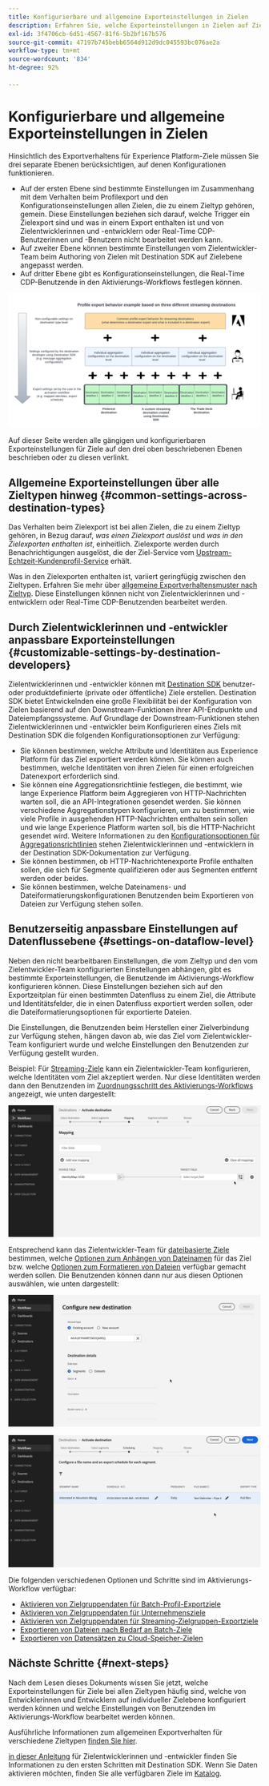 ```yaml
---
title: Konfigurierbare und allgemeine Exporteinstellungen in Zielen
description: Erfahren Sie, welche Exporteinstellungen in Zielen auf Zielebene konfigurierbar sind und welche fest eingestellt sind und nicht bearbeitet werden können.
exl-id: 3f4706cb-6d51-4567-81f6-5b2bf167b576
source-git-commit: 47197b745bebb6564d912d9dc045593bc076ae2a
workflow-type: tm+mt
source-wordcount: '834'
ht-degree: 92%

---
```


# Konfigurierbare und allgemeine Exporteinstellungen in Zielen

Hinsichtlich des Exportverhaltens für Experience Platform-Ziele müssen Sie drei separate Ebenen berücksichtigen, auf denen Konfigurationen funktionieren.

* Auf der ersten Ebene sind bestimmte Einstellungen im Zusammenhang mit dem Verhalten beim Profilexport und den Konfigurationseinstellungen allen Zielen, die zu einem Zieltyp gehören, gemein. Diese Einstellungen beziehen sich darauf, welche Trigger ein Zielexport sind und was in einem Export enthalten ist und von Zielentwicklerinnen und -entwicklern oder Real-Time CDP-Benutzerinnen und -Benutzern nicht bearbeitet werden kann.
* Auf zweiter Ebene können bestimmte Einstellungen vom Zielentwickler-Team beim Authoring von Zielen mit Destination SDK auf Zielebene angepasst werden.
* Auf dritter Ebene gibt es Konfigurationseinstellungen, die Real-Time CDP-Benutzende in den Aktivierungs-Workflows festlegen können.

![Abbildung der Wechselwirkung zwischen allgemeinen und konfigurierbaren Exporteinstellungen für Ziele](/help/destinations/assets/how-destinations-work/profile-export-behavior-diagram.png)

Auf dieser Seite werden alle gängigen und konfigurierbaren Exporteinstellungen für Ziele auf den drei oben beschriebenen Ebenen beschrieben oder zu diesen verlinkt.

## Allgemeine Exporteinstellungen über alle Zieltypen hinweg {#common-settings-across-destination-types}

Das Verhalten beim Zielexport ist bei allen Zielen, die zu einem Zieltyp gehören, in Bezug darauf, *was einen Zielexport auslöst* und *was in den Zielexporten enthalten ist*, einheitlich. Zielexporte werden durch Benachrichtigungen ausgelöst, die der Ziel-Service vom [Upstream-Echtzeit-Kundenprofil-Service](https://experienceleague.adobe.com/docs/blueprints-learn/architecture/architecture-overview/platform-applications.html#adobe-experience-platform-%26-applications-detailed-architecture-diagram) erhält.

Was in den Zielexporten enthalten ist, variiert geringfügig zwischen den Zieltypen. Erfahren Sie mehr über [allgemeine Exportverhaltensmuster nach Zieltyp](/help/destinations/how-destinations-work/profile-export-behavior.md). Diese Einstellungen können nicht von Zielentwicklerinnen und -entwicklern oder Real-Time CDP-Benutzenden bearbeitet werden.

## Durch Zielentwicklerinnen und -entwickler anpassbare Exporteinstellungen {#customizable-settings-by-destination-developers}

Zielentwicklerinnen und -entwickler können mit [Destination SDK](/help/destinations/destination-sdk/overview.md) benutzer- oder produktdefinierte (private oder öffentliche) Ziele erstellen. Destination SDK bietet Entwickelnden eine große Flexibilität bei der Konfiguration von Zielen basierend auf den Downstream-Funktionen ihrer API-Endpunkte und Dateiempfangssysteme. Auf Grundlage der Downstream-Funktionen stehen Zielentwicklerinnen und -entwickler beim Konfigurieren eines Ziels mit Destination SDK die folgenden Konfigurationsoptionen zur Verfügung:

* Sie können bestimmen, welche Attribute und Identitäten aus Experience Platform für das Ziel exportiert werden können. Sie können auch bestimmen, welche Identitäten von ihren Zielen für einen erfolgreichen Datenexport erforderlich sind.
* Sie können eine Aggregationsrichtlinie festlegen, die bestimmt, wie lange Experience Platform beim Aggregieren von HTTP-Nachrichten warten soll, die an API-Integrationen gesendet werden. Sie können verschiedene Aggregationstypen konfigurieren, um zu bestimmen, wie viele Profile in ausgehenden HTTP-Nachrichten enthalten sein sollen und wie lange Experience Platform warten soll, bis die HTTP-Nachricht gesendet wird. Weitere Informationen zu den [Konfigurationsoptionen für Aggregationsrichtlinien](../destination-sdk/functionality/destination-configuration/aggregation-policy.md) stehen Zielentwicklerinnen und -entwicklern in der Destination SDK-Dokumentation zur Verfügung.
* Sie können bestimmen, ob HTTP-Nachrichtenexporte Profile enthalten sollen, die sich für Segmente qualifizieren oder aus Segmenten entfernt werden oder beides.
* Sie können bestimmen, welche Dateinamens- und Dateiformatierungskonfigurationen Benutzenden beim Exportieren von Dateien zur Verfügung stehen sollen.

## Benutzerseitig anpassbare Einstellungen auf Datenflussebene {#settings-on-dataflow-level}

Neben den nicht bearbeitbaren Einstellungen, die vom Zieltyp und den vom Zielentwickler-Team konfigurierten Einstellungen abhängen, gibt es bestimmte Exporteinstellungen, die Benutzende im Aktivierungs-Workflow konfigurieren können. Diese Einstellungen beziehen sich auf den Exportzeitplan für einen bestimmten Datenfluss zu einem Ziel, die Attribute und Identitätsfelder, die in einen Datenfluss exportiert werden sollen, oder die Dateiformatierungsoptionen für exportierte Dateien.

Die Einstellungen, die Benutzenden beim Herstellen einer Zielverbindung zur Verfügung stehen, hängen davon ab, wie das Ziel vom Zielentwickler-Team konfiguriert wurde und welche Einstellungen den Benutzenden zur Verfügung gestellt wurden.

Beispiel: Für [Streaming-Ziele](/help/destinations/destination-types.md#streaming-destinations) kann ein Zielentwickler-Team konfigurieren, welche Identitäten vom Ziel akzeptiert werden. Nur diese Identitäten werden dann den Benutzenden im [Zuordnungsschritt des Aktivierungs-Workflows](/help/destinations/ui/activate-segment-streaming-destinations.md#mapping) angezeigt, wie unten dargestellt:

![Bildschirmaufzeichnung der Identitätsauswahl für das Zielfeld im Zuordnungsschritt des Aktivierungs-Workflows. ](/help/destinations/assets/how-destinations-work/identity-mapping-example.gif)

Entsprechend kann das Zielentwickler-Team für [dateibasierte Ziele](/help/destinations/destination-types.md#file-based) bestimmen, welche [Optionen zum Anhängen von Dateinamen](/help/destinations/ui/activate-batch-profile-destinations.md#file-names) für das Ziel bzw. welche [Optionen zum Formatieren von Dateien](/help/destinations/destination-sdk/guides/batch/configure-file-formatting-options.md) verfügbar gemacht werden sollen. Die Benutzenden können dann nur aus diesen Optionen auswählen, wie unten dargestellt:

![Bildschirmaufzeichnung der Dateiformatierungsoption beim Verbinden mit einem dateibasierten Ziel.](/help/destinations/assets/how-destinations-work/file-formatting-options.gif)

![Bildschirmaufzeichnung der Option zum Anhängen von Dateinamen im Planungsschritt des Aktivierungs-Workflows. ](/help/destinations/assets/how-destinations-work/filename-append-options.gif)

Die folgenden verschiedenen Optionen und Schritte sind im Aktivierungs-Workflow verfügbar:

* [Aktivieren von Zielgruppendaten für Batch-Profil-Exportziele](/help/destinations/ui/activate-batch-profile-destinations.md)
* [Aktivieren von Zielgruppendaten für Unternehmensziele ](/help/destinations/ui/activate-streaming-profile-destinations.md)
* [Aktivieren von Zielgruppendaten für Streaming-Zielgruppen-Exportziele](/help/destinations/ui/activate-segment-streaming-destinations.md)
* [Exportieren von Dateien nach Bedarf an Batch-Ziele](/help/destinations/ui/export-file-now.md)
* [Exportieren von Datensätzen zu Cloud-Speicher-Zielen](/help/destinations/ui/export-datasets.md)

## Nächste Schritte {#next-steps}

Nach dem Lesen dieses Dokuments wissen Sie jetzt, welche Exporteinstellungen für Ziele bei allen Zieltypen häufig sind, welche von Entwicklerinnen und Entwicklern auf individueller Zielebene konfiguriert werden können und welche Einstellungen von Benutzenden im Aktivierungs-Workflow bearbeitet werden können.

Ausführliche Informationen zum allgemeinen Exportverhalten für verschiedene Zieltypen [finden Sie hier](/help/destinations/how-destinations-work/profile-export-behavior.md).

[in dieser Anleitung](/help/destinations/destination-sdk/getting-started.md) für Zielentwicklerinnen und -entwickler finden Sie Informationen zu den ersten Schritten mit Destination SDK. Wenn Sie Daten aktivieren möchten, finden Sie alle verfügbaren Ziele im [Katalog](/help/destinations/catalog/overview.md).
